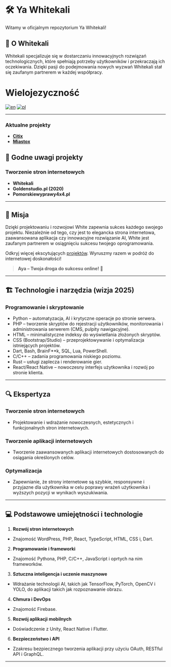 # 🛠️ Ya Whitekali
Witamy w oficjalnym repozytorium Ya Whitekali!

## 🌟 **O Whitekali**
Whitekali specjalizuje się w dostarczaniu innowacyjnych rozwiązań technologicznych, które spełniają potrzeby użytkowników i przekraczają ich oczekiwania. Dzięki pasji do podejmowania nowych wyzwań Whitekali stał się zaufanym partnerem w każdej współpracy.

# Wielojezyczność
[![en](https://img.shields.io/badge/lang-en-green.svg)](https://github.com/Dawju9/Ya-Whitekali/blob/kalies/README.md)
[![pl](https://img.shields.io/badge/lang-pl-green.svg)]([https://github.com/Dawju9/Ya-Whitekali/blob/kalies/README-pl.md)

---
### Aktualne projekty
- **[Citix](https://github.com/citix)**
- **[Miastox](https://github.com/miastox)**

## 🚀 **Godne uwagi projekty**
### Tworzenie stron internetowych
- **Whitekali**
- **Goldenstudio.pl (2020)**
- **Pomorskiewyprawy4x4.pl**

---

## 🎯 **Misja**
Dzięki projektowaniu i rozwojowi White zapewnia sukces każdego swojego projektu. Niezależnie od tego, czy jest to elegancka strona internetowa, zaawansowana aplikacja czy innowacyjne rozwiązanie AI, White jest zaufanym partnerem w osiągnięciu sukcesu twojego oprogramowania.

Odkryj więcej ekscytujących [projektów](https://dawju9.github.io/Ya-Whitekali/projekty).
Wyruszmy razem w podróż do internetowej doskonałości!

> **Aya – Twoja droga do sukcesu online! 🚀**

---

## 🏗️ **Technologie i narzędzia (wizja 2025)**

### Programowanie i skryptowanie
- Python – automatyzacja, AI i krytyczne operacje po stronie serwera.
- PHP – tworzenie skryptów do rejestracji użytkowników, monitorowania i administrowania serwerem (CMS, pulpity nawigacyjne).
- HTML – minimalistyczne indeksy do wyświetlania złożonych skryptów.
- CSS (Bootstrap/Studio) – przeprojektowywanie i optymalizacja istniejących projektów.
- Dart, Bash, BrainF**k, SQL, Lua, PowerShell.
- C/C++ – zadania programowania niskiego poziomu.
- Rust – usługi zaplecza i renderowanie gier.
- React/React Native – nowoczesny interfejs użytkownika i rozwój po stronie klienta.

---

## 🔍 **Ekspertyza**
### Tworzenie stron internetowych
- Projektowanie i wdrażanie nowoczesnych, estetycznych i funkcjonalnych stron internetowych.

### Tworzenie aplikacji internetowych
- Tworzenie zaawansowanych aplikacji internetowych dostosowanych do osiągania określonych celów.

### Optymalizacja
- Zapewnianie, że strony internetowe są szybkie, responsywne i przyjazne dla użytkownika w celu poprawy wrażeń użytkownika i wyższych pozycji w wynikach wyszukiwania.

---

## 💻 **Podstawowe umiejętności i technologie**
1. **Rozwój stron internetowych**
- Znajomość WordPress, PHP, React, TypeScript, HTML, CSS i, Dart.

2. **Programowanie i frameworki**
- Znajomość Pythona, PHP, C/C++, JavaScript i oprtych na nim frameworków.

3. **Sztuczna inteligencja i uczenie maszynowe**
- Wdrażanie technologii AI, takich jak TensorFlow, PyTorch, OpenCV i YOLO, do aplikacji takich jak rozpoznawanie obrazu.

4. **Chmura i DevOps**
- Znajomość Firebase.

5. **Rozwój aplikacji mobilnych**
- Doświadczenie z Unity, React Native i Flutter.

6. **Bezpieczeństwo i API**
- Zzakresu bezpiecznego tworzenia aplikacji przy użyciu OAuth, RESTful API i GraphQL.

---
